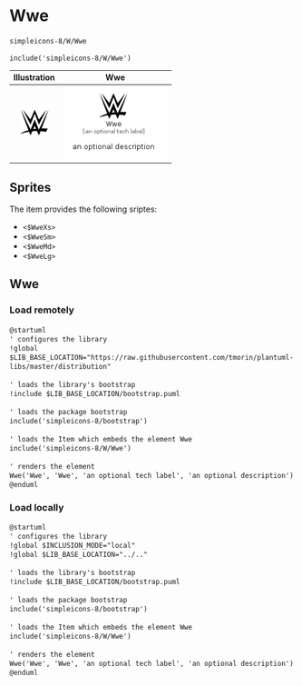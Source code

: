 # Wwe


```text
simpleicons-8/W/Wwe
```

```text
include('simpleicons-8/W/Wwe')
```



| Illustration | Wwe |
| :---: | :---: |
| ![illustration for Illustration](../../simpleicons-8/W/Wwe.png) | ![illustration for Wwe](../../simpleicons-8/W/Wwe.Local.png) |



## Sprites
The item provides the following sriptes:

- `<$WweXs>`
- `<$WweSm>`
- `<$WweMd>`
- `<$WweLg>`





## Wwe

### Load remotely
```plantuml
@startuml
' configures the library
!global $LIB_BASE_LOCATION="https://raw.githubusercontent.com/tmorin/plantuml-libs/master/distribution"

' loads the library's bootstrap
!include $LIB_BASE_LOCATION/bootstrap.puml

' loads the package bootstrap
include('simpleicons-8/bootstrap')

' loads the Item which embeds the element Wwe
include('simpleicons-8/W/Wwe')

' renders the element
Wwe('Wwe', 'Wwe', 'an optional tech label', 'an optional description')
@enduml
```

### Load locally
```plantuml
@startuml
' configures the library
!global $INCLUSION_MODE="local"
!global $LIB_BASE_LOCATION="../.."

' loads the library's bootstrap
!include $LIB_BASE_LOCATION/bootstrap.puml

' loads the package bootstrap
include('simpleicons-8/bootstrap')

' loads the Item which embeds the element Wwe
include('simpleicons-8/W/Wwe')

' renders the element
Wwe('Wwe', 'Wwe', 'an optional tech label', 'an optional description')
@enduml
```


